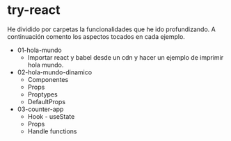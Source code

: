 # try-react

He dividido por carpetas la funcionalidades que he ido profundizando. A continuación comento los aspectos tocados en cada ejemplo.

* 01-hola-mundo
    - Importar react y babel desde un cdn y hacer un ejemplo de imprimir hola mundo.
* 02-hola-mundo-dinamico
    - Componentes
    - Props
    - Proptypes
    - DefaultProps
* 03-counter-app
    - Hook - useState
    - Props
    - Handle functions